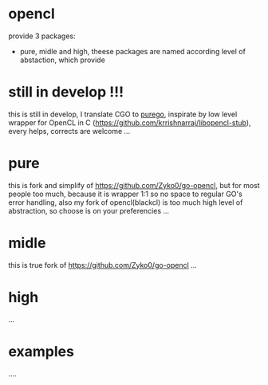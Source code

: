 # opencl
provide 3 packages: 
- pure, midle and  high, theese packages are named according level of abstaction, which provide
# still in develop !!!
this is still in develop, I translate CGO to [purego](https://github.com/ebitengine/purego), inspirate by low level wrapper for OpenCL in C (https://github.com/krrishnarraj/libopencl-stub), every helps, corrects are welcome ...
# pure
this is fork and simplify of https://github.com/Zyko0/go-opencl, but for most people too much, because it is wrapper 1:1 so no space to regular GO's error handling, also my fork of opencl(blackcl) is too much high level of abstraction, so choose is on your preferencies ...
# midle
this is true fork of https://github.com/Zyko0/go-opencl ...
# high
...
# examples
....
